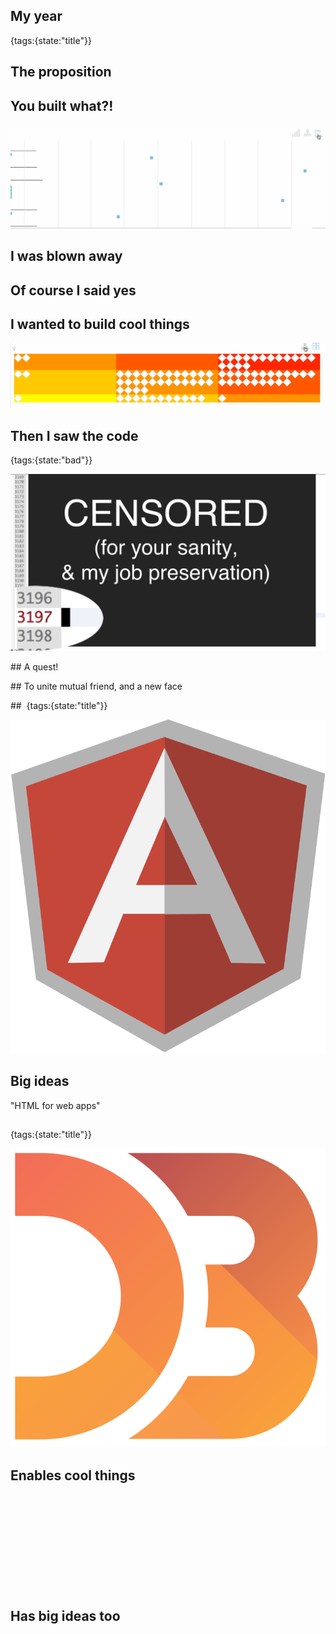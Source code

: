 ## My year
{tags:{state:"title"}}

## The proposition

## You built what?!

![transitions](img/transitions.gif)

## I was blown away

## Of course I said yes

## I wanted to build cool things

![transitions](img/transitions-b.gif)

## Then I saw the code
{tags:{state:"bad"}}

![huge javascript file](img/huge-javascript-file.png)

## A quest!

## To unite mutual friend, and a new face

## 
{tags:{state:"title"}}

<img class='offset' src="img/ng.png" alt="angular js shield logo">

## Big ideas

"HTML for web apps"

## 
{tags:{state:"title"}}

<img class='offset' src="img/d3.svg" width=748 alt="d3 logo">

## Enables cool things

<svg id=d3Demo></svg>

<script>
onSlideWithElementShown(document.getElementById("d3Demo"), function(el) {
  var histo = sectorHistogram();

  function render() { 
    var randomData = d3.range(1000).map(d3.random.irwinHall(10));

    d3.select(el)
    .call(histo, randomData)
  }

  setTimeout(render, 125);

  return function() {
    d3.select(el).html("");
  };
})
</script>

## Has big ideas too


